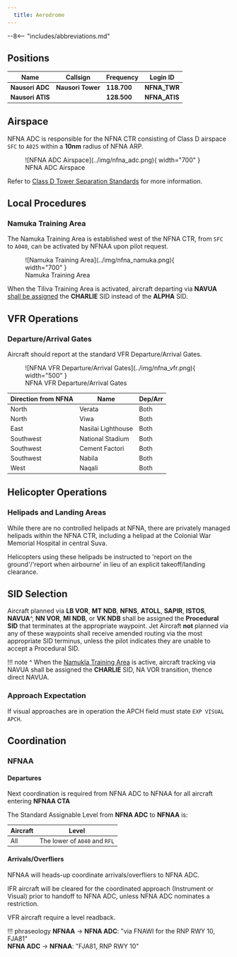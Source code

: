 ```yaml
---
  title: Aerodrome
---
```


--8<-- "includes/abbreviations.md"

## Positions

| Name | Callsign | Frequency | Login ID |
| ---- | -------- | --------- | -------- |
| **Nausori ADC** | **Nausori Tower** | **118.700** | **NFNA_TWR**  | 
| **Nausori ATIS** | | **128.500** | **NFNA_ATIS** |  

## Airspace
NFNA ADC is responsible for the NFNA CTR consisting of Class D airspace `SFC` to `A025` within a **10nm** radius of NFNA ARP.

<figure markdown>
![NFNA ADC Airspace](../img/nfna_adc.png){ width="700" }
  <figcaption>NFNA ADC Airspace</figcaption>
</figure>

Refer to [Class D Tower Separation Standards](../../../../separation-standards/classd) for more information.
<!--- ## Maneuvering Area

## Separation
--->
## Local Procedures

### Namuka Training Area
The Namuka Training Area is established west of the NFNA CTR, from `SFC` to `A040`, can be activated by NFNAA upon pilot request.

<figure markdown>
![Namuka Training Area](../img/nfna_namuka.png){ width="700" }
  <figcaption>Namuka Training Area</figcaption>
</figure>

When the Tiliva Training Area is activated, aircraft departing via **NAVUA** [shall be assigned](#sid-selection) the **CHARLIE** SID instead of the **ALPHA** SID.
## VFR Operations
### Departure/Arrival Gates
Aircraft should report at the standard VFR Departure/Arrival Gates.

<figure markdown>
![NFNA VFR Departure/Arrival Gates](../img/nfna_vfr.png){ width="500" }
  <figcaption>NFNA VFR Departure/Arrival Gates</figcaption>
</figure>

| Direction from NFNA | Name | Dep/Arr |
| ------------------- | ---- | ------- |
| North | Verata | Both |
| North | Viwa | Both |
| East | Nasilai Lighthouse | Both |
| Southwest | National Stadium | Both |
| Southwest | Cement Factori | Both |
| Southwest | Nabila | Both 
| West | Naqali | Both |

## Helicopter Operations
### Helipads and Landing Areas
While there are no controlled helipads at NFNA, there are privately managed helipads within the NFNA CTR, including a helipad at the Colonial War Memorial Hospital in central Suva.

Helicopters using these helipads be instructed to 'report on the ground'/'report when airbourne' in lieu of an explicit takeoff/landing clearance.
<!---## Runway Modes--->
## SID Selection
Aircraft planned via **LB VOR**, **MT NDB**, **NFNS**, **ATOLL**, **SAPIR**, **ISTOS**, **NAVUA**^, **NN VOR**, **MI NDB**, or **VK NDB** shall be assigned the **Procedural SID** that terminates at the appropriate waypoint. Jet Aircraft **not** planned via any of these waypoints shall receive amended routing via the most appropriate SID terminus, unless the pilot indicates they are unable to accept a Procedural SID.

!!! note
	^ When the [Namukla Training Area](#namuka-training-area) is active, aircraft tracking via NAVUA shall be assigned the **CHARLIE** SID, NA VOR transition, thence direct NAVUA.

### Approach Expectation
If visual approaches are in operation the APCH field must state `EXP VISUAL APCH`.

## Coordination
### NFNAA
#### Departures
Next coordination is required from NFNA ADC to NFNAA for all aircraft entering **NFNAA CTA**

The Standard Assignable Level from **NFNA ADC** to **NFNAA** is:

| Aircraft | Level |
| -------- | ----- |
| All | The lower of `A040` and `RFL` |

#### Arrivals/Overfliers
NFNAA will heads-up coordinate arrivals/overfliers to NFNA ADC.

IFR aircraft will be cleared for the coordinated approach (Instrument or Visual) prior to handoff to NFNA ADC, unless NFNA ADC nominates a restriction.

VFR aircraft require a level readback.

!!! phraseology
    <span class="hotline">**NFNAA** -> **NFNA ADC**</span>: "via FNAWI for the RNP RWY 10, FJA81"  
    <span class="hotline">**NFNA ADC** -> **NFNAA**</span>: "FJA81, RNP RWY 10"

<!---## Charts --->
